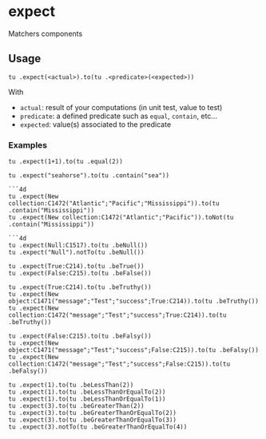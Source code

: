# expect

Matchers components

## Usage

```4d
tu .expect(<actual>).to(tu .<predicate>(<expected>))
```

With 
- `actual`: result of your computations (in unit test, value to test)
- `predicate`: a defined predicate such as `equal`, `contain`, etc...
- `expected`: value(s) associated to the predicate

### Examples

```4d
tu .expect(1+1).to(tu .equal(2))
```

```4d
tu .expect("seahorse").to(tu .contain("sea"))

```4d
tu .expect(New collection:C1472("Atlantic";"Pacific";"Mississippi")).to(tu .contain("Mississippi"))
tu .expect(New collection:C1472("Atlantic";"Pacific")).toNot(tu .contain("Mississippi"))

```4d
tu .expect(Null:C1517).to(tu .beNull())
tu .expect("Null").notTo(tu .beNull())
```

```4d
tu .expect(True:C214).to(tu .beTrue())
tu .expect(False:C215).to(tu .beFalse())

tu .expect(True:C214).to(tu .beTruthy())
tu .expect(New object:C1471("message";"Test";"success";True:C214)).to(tu .beTruthy())
tu .expect(New collection:C1472("message";"Test";"success";True:C214)).to(tu .beTruthy())

tu .expect(False:C215).to(tu .beFalsy())
tu .expect(New object:C1471("message";"Test";"success";False:C215)).to(tu .beFalsy())
tu .expect(New collection:C1472("message";"Test";"success";False:C215)).to(tu .beFalsy())
```

```4d
tu .expect(1).to(tu .beLessThan(2))
tu .expect(1).to(tu .beLessThanOrEqualTo(2))
tu .expect(1).to(tu .beLessThanOrEqualTo(1))
tu .expect(3).to(tu .beGreaterThan(2))
tu .expect(3).to(tu .beGreaterThanOrEqualTo(2))
tu .expect(3).to(tu .beGreaterThanOrEqualTo(3))
tu .expect(3).notTo(tu .beGreaterThanOrEqualTo(4))
```
